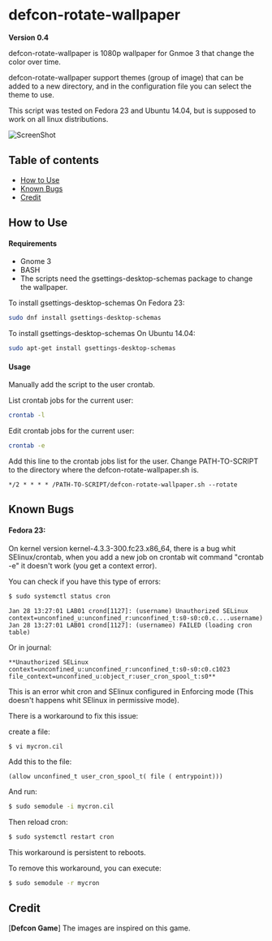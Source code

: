# defcon-rotate-wallpaper

**Version 0.4**

defcon-rotate-wallpaper is 1080p wallpaper for Gnmoe 3 that change the color over time.

defcon-rotate-wallpaper support themes (group of image) that can be added to a new directory, and in the configuration file you can select the theme to use.

This script was tested on Fedora 23 and Ubuntu 14.04, but is supposed to work on all linux distributions.

![ScreenShot](https://raw.githubusercontent.com/pablomenino/defcon-rotate-wallpaper/master/docs/ani.gif)

## Table of contents

* [How to Use](#how-to-use)
* [Known Bugs](#known-bugs)
* [Credit](#credit)

## <a name="how-to-use">How to Use

#### Requirements

* Gnome 3
* BASH
* The scripts need the gsettings-desktop-schemas package to change the wallpaper.

To install gsettings-desktop-schemas On Fedora 23:

```bash
sudo dnf install gsettings-desktop-schemas
```

To install gsettings-desktop-schemas On Ubuntu 14.04:

```bash
sudo apt-get install gsettings-desktop-schemas
```

#### Usage

Manually add the script to the user crontab.

List crontab jobs for the current user:

```bash
crontab -l
```

Edit crontab jobs for the current user:

```bash
crontab -e
```

Add this line to the crontab jobs list for the user. Change PATH-TO-SCRIPT to the directory where the defcon-rotate-wallpaper.sh is.

```
*/2 * * * * /PATH-TO-SCRIPT/defcon-rotate-wallpaper.sh --rotate
```

## <a name="known-bugs">Known Bugs

#### Fedora 23:

On kernel version kernel-4.3.3-300.fc23.x86_64, there is a bug whit SElinux/crontab, when you add a new job on crontab wit command "crontab -e" it doesn't work (you get a context error).

You can check if you have this type of errors:

```bash
$ sudo systemctl status cron
```

```
Jan 28 13:27:01 LAB01 crond[1127]: (username) Unauthorized SELinux context=unconfined_u:unconfined_r:unconfined_t:s0-s0:c0.c....username)
Jan 28 13:27:01 LAB01 crond[1127]: (usernameo) FAILED (loading cron table)
```

Or in journal:

```
**Unauthorized SELinux context=unconfined_u:unconfined_r:unconfined_t:s0-s0:c0.c1023 file_context=unconfined_u:object_r:user_cron_spool_t:s0**
```

This is an error whit cron and SElinux configured in Enforcing mode (This doesn't happens whit SElinux in permissive mode).

There is a workaround to fix this issue:

create a file:

```bash
$ vi mycron.cil
```

Add this to the file:

```
(allow unconfined_t user_cron_spool_t( file ( entrypoint)))
```

And run:

```bash
$ sudo semodule -i mycron.cil
```

Then reload cron:

```bash
$ sudo systemctl restart cron
```

This workaround is persistent to reboots.

To remove this workaround, you can execute:

```bash
$ sudo semodule -r mycron
```

## <a name="credit">Credit

[**Defcon Game**] The images are inspired on this game.
